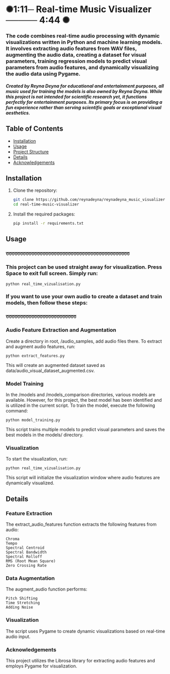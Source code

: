 #  ✺1:11─ Real-time Music Visualizer ───── 4:44 ✺

###  The code combines real-time audio processing with dynamic visualizations written in Python and machine learning models. It involves extracting audio features from WAV files, augmenting the audio data, creating a dataset for visual parameters, training regression models to predict visual parameters from audio features, and dynamically visualizing the audio data using Pygame.

##### Created by Reyna Deyna for educational and entertainment purposes, all music used for training the models is also owned by Reyna Deyna. While this project is not intended for scientific research yet, it functions perfectly for entertainment purposes. Its primary focus is on providing a fun experience rather than serving scientific goals or exceptional visual aesthetics.

## Table of Contents

- [Installation](#installation)
- [Usage](#usage)
- [Project Structure](#project-structure)
- [Details](#details)
- [Acknowledgements](#acknowledgements)

## Installation

1. Clone the repository:
    ```sh
    git clone https://github.com/reynadeyna/reynadeyna_music_visualizer.git
    cd real-time-music-visualizer
    ```

2. Install the required packages:
    ```sh
    pip install -r requirements.txt
    ```

## Usage

### তততততততততততততততততততততততততততততততততততততততততততত
### This project can be used straight away for visualization. Press Space to exit full screen. Simply run:
```
python real_time_vizualisation.py
```

### If you want to use your own audio to create a dataset and train models, then follow these steps:
### ততততততততততততততততততততততততত


### Audio Feature Extraction and Augmentation

Create a directory in root, /audio_samples, add audio files there. To extract and augment audio features, run:
```
python extract_features.py
```

This will create an augmented dataset saved as data/audio_visual_dataset_augmented.csv.

### Model Training

In the /models and /models_comparison directories, various models are available. However, for this project, the best model has been identified and is utilized in the current script. To train the model, execute the following command:

```
python model_training.py
```

This script trains multiple models to predict visual parameters and saves the best models in the models/ directory.

### Visualization

To start the visualization, run:

```
python real_time_vizualisation.py
```

This script will initialize the visualization window where audio features are dynamically visualized.


## Details
### Feature Extraction

The extract_audio_features function extracts the following features from audio:

    Chroma
    Tempo
    Spectral Centroid
    Spectral Bandwidth
    Spectral Rolloff
    RMS (Root Mean Square)
    Zero Crossing Rate

### Data Augmentation

The augment_audio function performs:

    Pitch Shifting
    Time Stretching
    Adding Noise

### Visualization

The script uses Pygame to create dynamic visualizations based on real-time audio input.

### Acknowledgements

This project utilizes the Librosa library for extracting audio features and employs Pygame for visualization.






